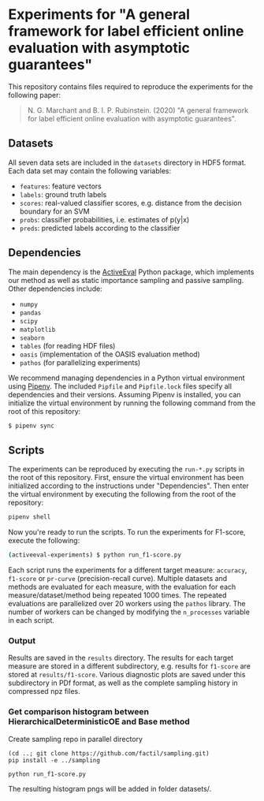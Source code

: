 # Experiments for "A general framework for label efficient online evaluation with asymptotic guarantees"

This repository contains files required to reproduce the experiments for the 
following paper:

> N. G. Marchant and  B. I. P. Rubinstein. (2020) "A general framework for 
label efficient online evaluation with asymptotic guarantees".

## Datasets

All seven data sets are included in the `datasets` directory in HDF5 format. 
Each data set may contain the following variables:

* `features`: feature vectors
* `labels`: ground truth labels
* `scores`: real-valued classifier scores, e.g. distance from the decision 
  boundary for an SVM
* `probs`: classifier probabilities, i.e. estimates of p(y|x)
* `preds`: predicted labels according to the classifier

## Dependencies

The main dependency is the [ActiveEval](https://github.com/ngmarchant/activeeval) 
Python package, which implements our method as well as static importance 
sampling and passive sampling. 
Other dependencies include:

* `numpy`
* `pandas`
* `scipy`
* `matplotlib`
* `seaborn`
* `tables` (for reading HDF files)
* `oasis` (implementation of the OASIS evaluation method)
* `pathos` (for parallelizing experiments)

We recommend managing dependencies in a Python virtual environment using 
[Pipenv](https://pipenv.pypa.io). The included `Pipfile` and `Pipfile.lock` 
files specify all dependencies and their versions. Assuming Pipenv is 
installed, you can initialize the virtual environment by running the 
following command from the root of this repository:

```bash
$ pipenv sync
```

## Scripts

The experiments can be reproduced by executing the `run-*.py` scripts in the 
root of this repository. First, ensure the virtual environment has been 
initialized according to the instructions under "Dependencies". Then enter 
the virtual environment by executing the following from the root of 
the repository:

```bash
pipenv shell
```

Now you're ready to run the scripts. To run the experiments for F1-score, 
execute the following:

```bash
(activeeval-experiments) $ python run_f1-score.py
```

Each script runs the experiments for a different target measure: `accuracy`, 
`f1-score` or `pr-curve` (precision-recall curve). Multiple datasets and 
methods are evaluated for each measure, with the evaluation for 
each measure/dataset/method being repeated 1000 times. The repeated 
evaluations are parallelized over 20 workers using the `pathos` library. 
The number of workers can be changed by modifying the `n_processes` variable 
in each script.


### Output
Results are saved in the `results` directory. The results for each target 
measure are stored in a different subdirectory, e.g. results for `f1-score` 
are stored at `results/f1-score`. Various diagnostic plots are saved under 
this subdirectory in PDf format, as well as the complete sampling history 
in compressed npz files.


### Get comparison histogram between HierarchicalDeterministicOE and Base method

Create sampling repo in parallel directory

```
(cd ..; git clone https://github.com/factil/sampling.git)
pip install -e ../sampling

python run_f1-score.py
```

The resulting histogram pngs will be added in folder datasets/.